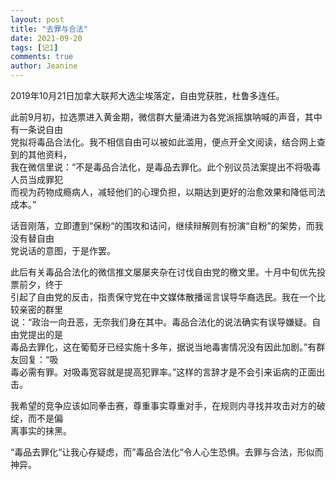 ```yaml
---
layout: post
title: "去罪与合法"
date: 2021-09-20 
tags: [记1]
comments: true
author: Jeanine 
---
```

2019年10月21日加拿大联邦大选尘埃落定，自由党获胜，杜鲁多连任。  

此前9月初，拉选票进入黄金期，微信群大量涌进为各党派摇旗呐喊的声音，其中有一条说自由  
党拟将毒品合法化。我不相信自由可以被如此滥用，便点开全文阅读，结合网上查到的其他资料，  
我在微信里说：“不是毒品合法化，是毒品去罪化。此个别议员法案提出不将吸毒人员当成罪犯  
而视为药物成瘾病人，减轻他们的心理负担，以期达到更好的治愈效果和降低司法成本。”  

话音刚落，立即遭到“保粉“的围攻和诘问，继续辩解则有扮演“自粉”的架势，而我没有替自由  
党说话的意图，于是作罢。  

此后有关毒品合法化的微信推文屡屡夹杂在讨伐自由党的檄文里。十月中旬优先投票前夕，终于  
引起了自由党的反击，指责保守党在中文媒体散播谣言误导华裔选民。我在一个比较亲密的群里  
说：“政治一向丑恶，无奈我们身在其中。毒品合法化的说法确实有误导嫌疑。自由党提出的是  
毒品去罪化，这在葡萄牙已经实施十多年，据说当地毒害情况没有因此加剧。”有群友回复：“吸  
毒必需有罪。对吸毒宽容就是提高犯罪率。”这样的言辞才是不会引来诟病的正面出击。  

我希望的竞争应该如同拳击赛，尊重事实尊重对手，在规则内寻找并攻击对方的破绽，而不是偏  
离事实的抹黑。  

“毒品去罪化“让我心存疑虑，而”毒品合法化“令人心生恐惧。去罪与合法，形似而神异。
